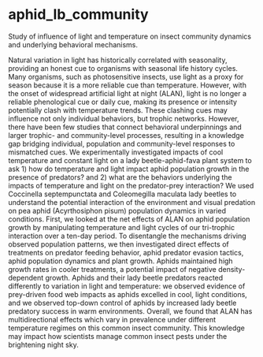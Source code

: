 # aphid_lb_community
Study of influence of light and temperature on insect community dynamics and underlying behavioral mechanisms.


Natural variation in light has historically correlated with seasonality, providing an honest cue to organisms with seasonal life history cycles. Many organisms, such as photosensitive insects, use light as a proxy for season because it is a more reliable cue than temperature. However, with the onset of widespread artificial light at night (ALAN), light is no longer a reliable phenological cue or daily cue, making its presence or intensity potentially clash with temperature trends. These clashing cues may influence not only individual behaviors, but trophic networks. However, there have been few studies that connect behavioral underpinnings and larger trophic- and community-level processes, resulting in a knowledge gap bridging individual, population and community-level responses to mismatched cues. We experimentally investigated impacts of cool temperature and constant light on a lady beetle-aphid-fava plant system to ask 1) how do temperature and light impact aphid population growth in the presence of predators? and 2) what are the behaviors underlying the impacts of temperature and light on the predator-prey interaction? We used Coccinella septempunctata and Coleomegilla maculata lady beetles to understand the potential interaction of the environment and visual predation on pea aphid (Acyrthosiphon pisum) population dynamics in varied conditions. First, we looked at the net effects of ALAN on aphid population growth by manipulating temperature and light cycles of our tri-trophic interaction over a ten-day period. To disentangle the mechanisms driving observed population patterns, we then investigated direct effects of treatments on predator feeding behavior, aphid predator evasion tactics, aphid population dynamics and plant growth. Aphids maintained high growth rates in cooler treatments, a potential impact of negative density-dependent growth. Aphids and their lady beetle predators reacted differently to variation in light and temperature: we observed evidence of prey-driven food web impacts as aphids excelled in cool, light conditions, and we observed top-down control of aphids by increased lady beetle predatory success in warm environments. Overall, we found that ALAN has multidirectional effects which vary in prevalence under different temperature regimes on this common insect community. This knowledge may impact how scientists manage common insect pests under the brightening night sky.
